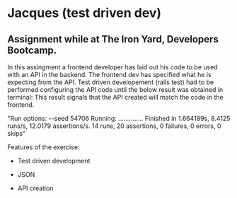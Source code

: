 # Jacques (test driven dev)

## Assignment while at The Iron Yard, Developers Bootcamp.

In this assingment a frontend developer has laid out his code to be used with an API in the backend. The frontend dev has specified what he is expecting from the API. Test driven developement (rails test) had to be performed configuring the API code until the below result was obtained in terminal:
This result signals that the API created will match the code in the frontend.


"Run options: --seed 54706
Running:
..............
Finished in 1.664189s, 8.4125 runs/s, 12.0179 assertions/s.
14 runs, 20 assertions, 0 failures, 0 errors, 0 skips"



Features of the exercise:

* Test driven development

* JSON

* API creation
